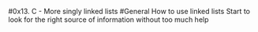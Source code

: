 #0x13. C - More singly linked lists
#General
How to use linked lists
Start to look for the right source of information without too much help
